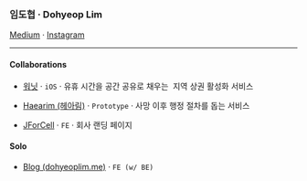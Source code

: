 ### 임도협 · Dohyeop Lim

[Medium](https://dohyeoplim.medium.com/) · [Instagram](https://instagram.com/dohyeoplim)

---

#### Collaborations

- [워닛](https://github.com/GGUNGSIL-WONNIT) · `iOS` · 유휴 시간을 공간 공유로 채우는  지역 상권 활성화 서비스
 
- [Haearim (헤아림)](https://www.instagram.com/p/DMeN-y3z0Kw/?img_index=1) · `Prototype` · 사망 이후 행정 절차를 돕는 서비스

- [JForCell](https://jforcell.com/ko) · `FE` · 회사 랜딩 페이지


#### Solo

- [Blog (dohyeoplim.me)](https://www.dohyeoplim.me) · `FE (w/ BE)`
